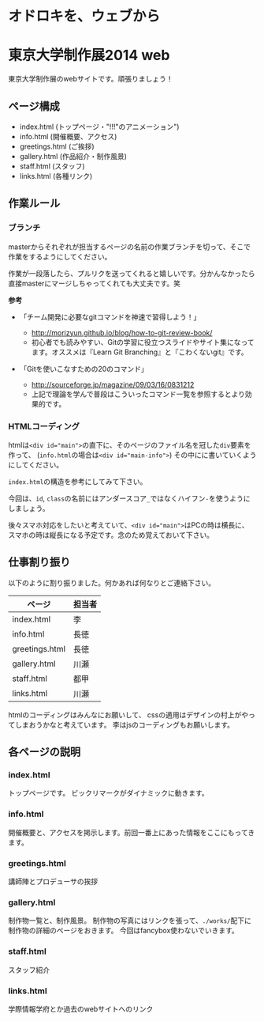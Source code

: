 # オドロキを、ウェブから
# 東京大学制作展2014 web
東京大学制作展のwebサイトです。頑張りましょう！

## ページ構成

- index.html (トップページ・"!!!"のアニメーション")
- info.html (開催概要、アクセス)
- greetings.html (ご挨拶)
- gallery.html (作品紹介・制作風景)
- staff.html (スタッフ)
- links.html (各種リンク)

## 作業ルール

### ブランチ
masterからそれぞれが担当するページの名前の作業ブランチを切って、そこで作業をするようにしてください。

作業が一段落したら、プルリクを送ってくれると嬉しいです。分かんなかったら直接masterにマージしちゃってくれても大丈夫です。笑

**参考**

* 「チーム開発に必要なgitコマンドを神速で習得しよう！」
    * http://morizyun.github.io/blog/how-to-git-review-book/
    * 初心者でも読みやすい、Gitの学習に役立つスライドやサイト集になってます。オススメは『Learn Git Branching』と『こわくないgit』です。

* 「Gitを使いこなすための20のコマンド」
    * http://sourceforge.jp/magazine/09/03/16/0831212
    * 上記で理論を学んで普段はこういったコマンド一覧を参照するとより効果的です。

### HTMLコーディング
htmlは`<div id="main">`の直下に、そのページのファイル名を冠した`div`要素を作って、
(`info.html`の場合は`<div id="main-info">`)
その中にに書いていくようにしてください。

`index.html`の構造を参考にしてみて下さい。

今回は、`id`, `class`の名前にはアンダースコア`_`ではなくハイフン`-`を使うようにしましょう。

後々スマホ対応をしたいと考えていて、`<div id="main">`はPCの時は横長に、
スマホの時は縦長になる予定です。念のため覚えておいて下さい。

## 仕事割り振り
以下のように割り振りました。何かあれば何なりとご連絡下さい。

| ページ | 担当者 |
|---|---|
| index.html | 李 |
| info.html | 長徳 |
| greetings.html | 長徳 |
| gallery.html | 川瀬 |
| staff.html | 都甲 |
| links.html | 川瀬 |

htmlのコーディングはみんなにお願いして、
cssの適用はデザインの村上がやってしまおうかなと考えています。
李はjsのコーディングもお願いします。

## 各ページの説明

### index.html
トップページです。
ビックリマークがダイナミックに動きます。

### info.html
開催概要と、アクセスを掲示します。前回一番上にあった情報をここにもってきます。

### greetings.html
講師陣とプロデューサの挨拶

### gallery.html
制作物一覧と、制作風景。
制作物の写真にはリンクを張って、```./works/```配下に制作物の詳細のページをおきます。
今回はfancybox使わないでいきます。

### staff.html
スタッフ紹介

### links.html
学際情報学府とか過去のwebサイトへのリンク








